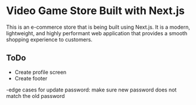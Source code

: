 # Video Game Store Built with Next.js

This is an e-commerce store that is being built using Next.js. It is a modern, lightweight, and highly performant web application that provides a smooth shopping experience to customers.

## ToDo

- Create profile screen
- Create footer

-edge cases for update password: make sure new password does not match the old password
